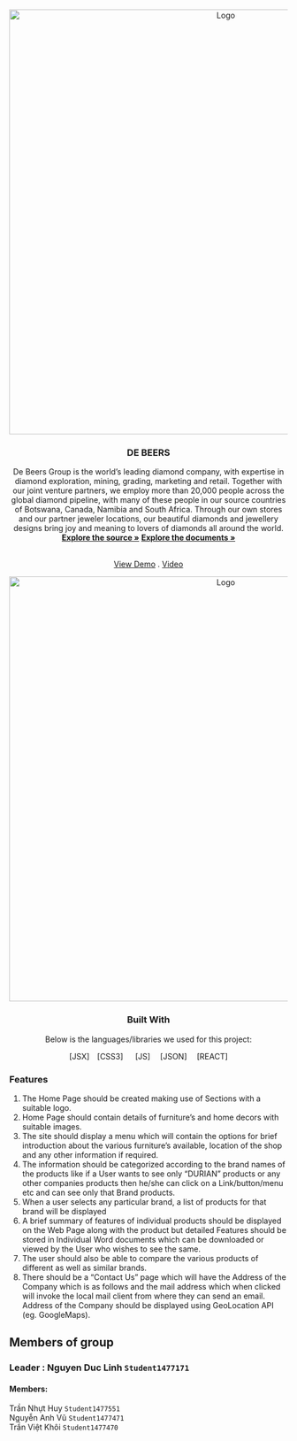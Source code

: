 <a  name="readme-top"></a>
  
<!-- DURABLE FURNITURES -->

<br  />

<div  align="center">


<img  src="https://github.com/HitDrama/eProject-FPT-Aptech-Group4-Imitation-Jewelry/assets/138606484/a3998535-7be9-4f74-9b6a-add73e381967"  alt="Logo"  width="768px"  height="auto">

</a>

  

<h3  align="center">DE BEERS</h3>

 De Beers Group is the world’s leading diamond company, with expertise in diamond exploration, mining, grading, marketing and retail. Together with our joint venture partners, we employ more than 20,000 people across the global diamond pipeline, with many of these people in our source countries of Botswana, Canada, Namibia and South Africa. Through our own stores and our partner jeweler locations, our beautiful diamonds and jewellery designs bring joy and meaning to lovers of diamonds all around the world.
  <br  />
  <a  href="https://github.com/HitDrama/eProject-FPT-Aptech-Group4-Imitation-Jewelry"><strong>Explore the source »</strong></a>
  <a  href="https://github.com/HitDrama/eProject-FPT-Aptech-Group4-Imitation-Jewelry/tree/main/document" target="_blank"><strong>Explore the documents »</strong></a>

  <br  /><a  href="https://e-project-fpt-aptech-group4-imitation-jewelry-355zl8f96.vercel.app/" target="_blank">View Demo</a>  . <a  href="https://youtu.be/-6b57JYreSc" target="_blank">Video</a>

<img  src="https://github.com/HitDrama/eProject-FPT-Aptech-Group4-Imitation-Jewelry/assets/138606484/3650f777-9c33-4d76-b7e7-3138aaf4b013"  alt="Logo"  width="768px"  height="auto">

  ### Built With
  Below is the languages/libraries we used for this project:


  
  

[JSX]&emsp;[CSS3] &emsp; [JS]&emsp; [JSON]&emsp; [REACT]
<div  align="left">



  
### Features </br>
<ol>
<li>
The Home Page should be created making use of Sections with a suitable logo.</br>
</li>
<li>
Home Page should contain details of furniture’s and home decors with suitable images. </br>
</li>
<li>
The site should display a menu which will contain the options for brief introduction about the various furniture’s available, location of the shop and any other information if required.</br>
</li>
<li>
The information should be categorized according to the brand names of the products like if a User wants to see only “DURIAN” products or any other companies products then he/she can click on a Link/button/menu etc and can see only that Brand products.</br>
</li>
<li>
When a user selects any particular brand, a list of products for that brand will be displayed</br>
</li>
<li>
A brief summary of features of individual products should be displayed on the Web Page along with the product but detailed Features should be stored in Individual Word documents which can be downloaded or viewed by the User who wishes to see the same.</br>
</li>
<li>
The user should also be able to compare the various products of different as well as similar brands.</br>
</li>
<li>
There should be a “Contact Us” page which will have the Address of the Company which is as follows and the mail address which when clicked will invoke the local mail client from where they can send an email. Address of the Company should be displayed using GeoLocation API (eg. GoogleMaps).</br>
</ol>

 ## Members of group
 ### Leader : Nguyen Duc Linh `Student1477171`
#### Members:
Trần Nhựt Huy `Student1477551` </br>
Nguyễn Anh Vũ `Student1477471` </br>
Trần Việt Khôi `Student1477470` </br>
